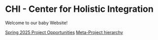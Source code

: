# CHI - Center for Holistic Integration
Welcome to our baby Website!

[Spring 2025 Project Opportunities](https://chi-citytech.github.io/Spring_2025_Project_Opportunities)
[Meta-Project hierarchy](https://chi-citytech.github.io/Meta-Project.html)
